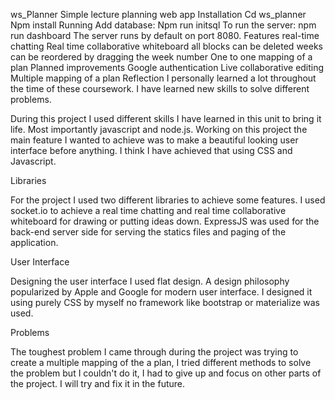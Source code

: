 ws_Planner
Simple lecture planning web app
Installation 
Cd ws_planner
Npm install
Running
Add database:
Npm run initsql 
To run the server:
npm run dashboard
The server runs by default on port 8080. 
Features
real-time chatting
Real time collaborative whiteboard
all blocks can be deleted
weeks can be reordered by dragging the week number
One to one mapping of a plan
Planned improvements
Google authentication
Live collaborative editing
Multiple mapping of a plan
Reflection
I personally learned a lot throughout the time of these coursework. I have learned new skills to solve different problems. 

During this project I used different skills I have learned in this unit to bring it life.
Most importantly javascript and node.js. Working on this project the main feature I wanted to achieve was to make a beautiful looking user interface before anything. I think I have achieved that using CSS and Javascript.

Libraries

For the project I used two different libraries to achieve some features. I used socket.io to achieve a real time chatting and real time collaborative whiteboard for drawing or putting ideas down. ExpressJS was used for the back-end server side for serving the statics files and paging of the application.

User Interface

Designing the user interface I used flat design. A design philosophy popularized by Apple and Google for modern user interface. I designed it using purely CSS by myself no framework like bootstrap or materialize was used. 

Problems

The toughest problem I came through during the project was trying to create a multiple mapping of the a plan, I tried different methods to solve the problem but I couldn't do it, I had to give up and focus on other parts of the project. I will try and fix it in the future.





